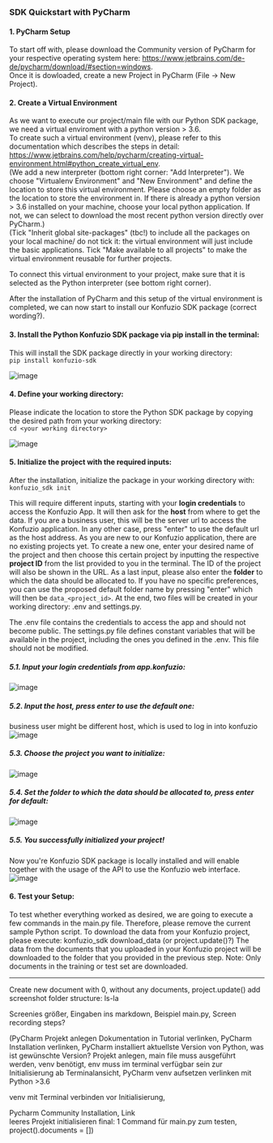### SDK Quickstart with PyCharm  

#### 1. PyCharm Setup
To start off with, please download the Community version of PyCharm for your respective operating system here: https://www.jetbrains.com/de-de/pycharm/download/#section=windows.  
Once it is dowloaded, create a new Project in PyCharm (File -> New Project).


#### 2. Create a Virtual Environment
As we want to execute our project/main file with our Python SDK package, we need a virtual enviroment with a python version > 3.6.   
To create such a virtual environment (venv), please refer to this documentation which describes the steps in detail: https://www.jetbrains.com/help/pycharm/creating-virtual-environment.html#python_create_virtual_env.  
(We add a new interpreter (bottom right corner: "Add Interpreter"). We choose "Virtualenv Environment" and "New Environment" and define the location to store this virtual environment. Please choose an empty folder as the location to store the environment in. If there is already a python version > 3.6 installed on your machine, choose your local python application. If not, we can select to download the most recent python version directly over PyCharm.)   
(Tick "Inherit global site-packages" (tbc!) to include all the packages on your local machine/ do not tick it: the virtual environment will just include the basic applications. Tick "Make available to all projects" to make the virtual environment reusable for further projects.   

To connect this virtual environment to your project, make sure that it is selected as the Python interpreter (see bottom right corner).

After the installation of PyCharm and this setup of the virtual environment is completed, we can now start to install our Konfuzio SDK package (correct wording?). 

#### 3. Install the Python Konfuzio SDK package via pip install in the terminal:  
This will install the SDK package directly in your working directory:  
`pip install konfuzio-sdk`  

![image](https://user-images.githubusercontent.com/85744792/127024727-0a51303d-6e48-4692-8ece-0dea9dd9aaed.png)  

#### 4. Define your working directory:
Please indicate the location to store the Python SDK package by copying the desired path from your working directory:  
`cd <your working directory>`  

![image](https://user-images.githubusercontent.com/85744792/127024911-97d8f753-d96e-41bc-a66d-22a4455dad26.png)  

#### 5. Initialize the project with the required inputs:
After the installation, initialize the package in your working directory with:  
`konfuzio_sdk init`

This will require different inputs, starting with your **login credentials** to access the Konfuzio App. It will then ask for the **host** from where to get the data. If you are a business user, this will be the server url to access the Konfuzio application. In any other case, press "enter" to use the default url as the host address. As you are new to our Konfuzio application, there are no existing projects yet. To create a new one, enter your desired name of the project and then choose this certain project by inputting the respective **project ID** from the list provided to you in the terminal. The ID of the project will also be shown in the URL. As a last input, please also enter the **folder** to which the data should be allocated to. If you have no specific preferences, you can use the proposed default folder name by pressing "enter" which will then be `data_<project_id>`. At the end, two files will be created in your working directory: .env and settings.py.

The .env file contains the credentials to access the app and should not become public.
The settings.py file defines constant variables that will be available in the project, including the ones you defined in the .env. This file should not be modified.

##### 5.1. Input your login credentials from app.konfuzio:
![image](https://user-images.githubusercontent.com/85744792/127025052-1d37076c-1a5b-4ecc-a955-d9c8e8096dcc.png)  

##### 5.2. Input the host, press enter to use the default one:   
business user might be different host, which is used to log in into konfuzio
![image](https://user-images.githubusercontent.com/85744792/127025150-c7a0c1b0-3ff9-46b3-9a83-17c74a0ad33d.png)  

##### 5.3. Choose the project you want to initialize: 
![image](https://user-images.githubusercontent.com/85744792/127025273-58e55544-35c5-4831-9fa1-4581aa4b6a23.png)  

##### 5.4. Set the folder to which the data should be allocated to, press enter for default:   
![image](https://user-images.githubusercontent.com/85744792/127025370-ac4f0acf-afb2-4cef-abd2-82ef0f984173.png)

##### 5.5. You successfully initialized your project!
Now you're Konfuzio SDK package is locally installed and will enable together with the usage of the API to use the Konfuzio web interface.
![image](https://user-images.githubusercontent.com/85744792/127025449-80f049c8-b3e3-4e9f-8950-25ef01527c5e.png)


#### 6. Test your Setup:
To test whether everything worked as desired, we are going to execute a few commands in the main.py file.
Therefore, please remove the current sample Python script.
To download the data from your Konfuzio project, please execute:
konfuzio_sdk download_data (or project.update()?)
The data from the documents that you uploaded in your Konfuzio project will be downloaded to the folder that you provided in the previous step.
Note:
Only documents in the training or test set are downloaded.

----------------------------------------------
Create new document with 0, without any documents, project.update()
add screenshot folder structure: ls-la

Screenies größer, Eingaben ins markdown, Beispiel main.py, Screen recording steps? 

(PyCharm Projekt anlegen Dokumentation in Tutorial verlinken, PyCharm Installation verlinken, PyCharm installiert aktuellste Version von Python, was ist gewünschte Version? Projekt anlegen, main file muss ausgeführt werden, venv benötigt, env muss im terminal verfügbar sein zur Initialisierung
ab Terminalansicht, PyCharm venv aufsetzen verlinken mit Python >3.6

venv mit Terminal verbinden vor Initialisierung, 

Pycharm Community Installation, Link  
leeres Projekt initialisieren
final: 1 Command für main.py zum testen, project().documents = []) 







